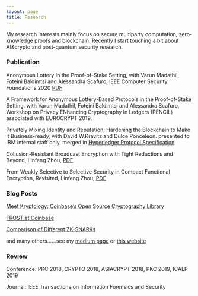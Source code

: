 ```yaml
---
layout: page
title: Research
---
```


My research interests mainly focus on secure multiparty computation, zero-knowledge proofs and blockchain. 
Recently I start touching a bit about AI&crypto and post-quantum security research. 

### Publication

Anonymous Lottery In the Proof-of-Stake Setting, with Varun Madathil, Foteini Baldimtsi and Alessandra Scafuro, IEEE Computer Security Foundations 2020 [PDF](https://eprint.iacr.org/2020/533.pdf)

A Framework for Anonymous Lottery-Based Protocols in the Proof-of-Stake Setting, with Varun Madathil, Foteini Baldimtsi and Alessandra Scafuro, Workshop on Privacy ENhancing Cryptography In Ledgers (PENCIL) associated with EUROCRYPT 2019. 

Privately Mixing Identity and Reputation: Hardening the Blockchain to Make it Business-ready, with David W.Kravitz and Dulce Ponceleon. presented to IBM internal staff only, merged in [Hyperledger Protocol Specification](https://openblockchain.readthedocs.io/en/latest/protocol-spec/) 

Collusion-Resistant Broadcast Encryption with Tight Reductions and Beyond, Linfeng Zhou, [PDF](https://eprint.iacr.org/2016/953) 

From Weakly Selective to Selective Security in Compact Functional Encryption, Revisited, Linfeng Zhou, [PDF](https://eprint.iacr.org/2016/848.pdf) 

### Blog Posts
[Meet Kryptology: Coinbase’s Open Source Cryptography Library](https://www.cryptohopper.com/news/meet-kryptology-coinbase-s-open-source-cryptography-library-4992)

[FROST at Coinbase](https://medium.com/the-coinbase-blog/frost-flexible-round-optimized-schnorr-threshold-signatures-b2e950164ee1) 

[Comparison of Different ZK-SNARKs](https://medium.com/@daniel.linfeng.zhou/comparison-of-different-zk-snarks-3f3ac7dd8a4a) 

and many others......see my [medium page](https://medium.com/@daniel.linfeng.zhou) or [this website](https://lfzkoala.github.io/)

### Review

Conference: PKC 2018, CRYPTO 2018, ASIACRYPT 2018, PKC 2019, ICALP 2019 

Journal: IEEE Transactions on Information Forensics and Security 


